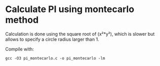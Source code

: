 # Calculate PI using montecarlo method
Calculation is done using the square root of (x²*y²), which is slower but allows to specify a circle radius larger than 1.  

Compile with:
```console
gcc -O3 pi_montecarlo.c -o pi_montecarlo -lm
```
